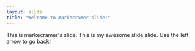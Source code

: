 ```yaml
---
layout: slide
title: "Welcome to markecramer slide!"
---
```

This is markecramer's slide.
This is my awesome slide slide.
Use the left arrow to go back!
